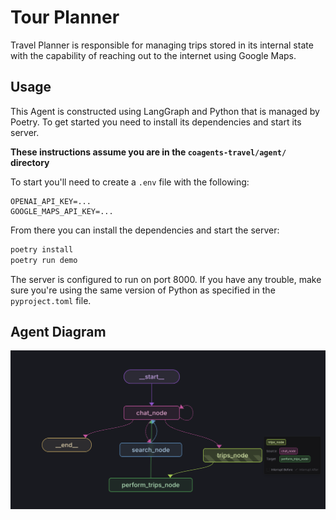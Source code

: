 # Tour Planner

Travel Planner is responsible for managing trips stored in its internal state with the capability of reaching out to the internet using Google Maps.

## Usage
This Agent is constructed using LangGraph and Python that is managed by Poetry. To get started you need to install its dependencies and start its server.

**These instructions assume you are in the `coagents-travel/agent/` directory**

To start you'll need to create a `.env` file with the following:

```
OPENAI_API_KEY=...
GOOGLE_MAPS_API_KEY=...
```

From there you can install the dependencies and start the server:
```sh
poetry install
poetry run demo
```

The server is configured to run on port 8000. If you have any trouble, make sure you're using the same version of Python as specified in the `pyproject.toml` file.

## Agent Diagram
![Agent Diagram](./static/agent-diagram.png)
